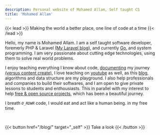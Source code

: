 ```yaml
---
description: Personal website of Mohamed Allam, Self taught CS
title: 'Mohamed Allam'
---
```


{{< lead >}}
Making the world a better place, one line of code at a time
{{< /lead >}}

Hello, my name is Mohamed Allam. I am a self taught software developer, foremerly PHP & Laravel [(My Laravel blog)](https://laravelexample.com/), and currently [Go](https://go.dev/), and system programming. I am very passionate about cutting edge technologies, using them to solve real world problems.

I enjoy teaching everything I know about code, [documenting](https://www.swyx.io/learn-in-public/) my journey [(versus content create)](https://garyvaynerchuk.com/creating-content-that-builds-your-personal-brand/), I love teaching on [youtube](https://www.youtube.com/@MohamedAllamTech/) as well, as this [blog](/blog/), algorithms and data structure are my playground. I also help professionals and companies to build their softwares, and I am open to give private lessons to students and enthousiasts. This in parallel with my interest to help [free & open source projects](https://www.gnu.org/philosophy/open-source-misses-the-point.html), which has been a beautiful journey.

I breath *`O_RDWR`* code, I would eat and act like a human being. in my free time.

<br>

{{< button href="/blog/" target="_self" >}}
Take a look
{{< /button >}}
